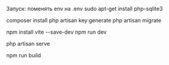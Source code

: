 Запуск:
поменять env на .env
sudo apt-get install php-sqlite3


composer install
php artisan key:generate
php artisan migrate

npm install vite --save-dev
npm run dev


php artisan serve

npm run build
